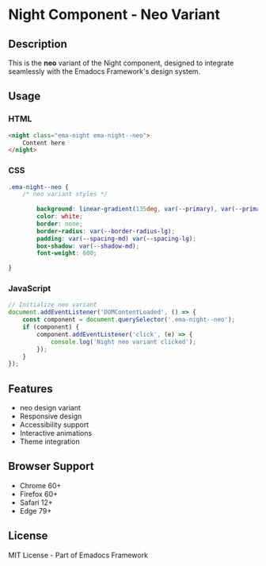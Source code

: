 # Night Component - Neo Variant

## Description
This is the **neo** variant of the Night component, designed to integrate seamlessly with the Emadocs Framework's design system.

## Usage

### HTML
```html
<night class="ema-night ema-night--neo">
    Content here
</night>
```

### CSS
```css
.ema-night--neo {
    /* neo variant styles */
    
        background: linear-gradient(135deg, var(--primary), var(--primary-dark));
        color: white;
        border: none;
        border-radius: var(--border-radius-lg);
        padding: var(--spacing-md) var(--spacing-lg);
        box-shadow: var(--shadow-md);
        font-weight: 600;
    
}
```

### JavaScript
```javascript
// Initialize neo variant
document.addEventListener('DOMContentLoaded', () => {
    const component = document.querySelector('.ema-night--neo');
    if (component) {
        component.addEventListener('click', (e) => {
            console.log('Night neo variant clicked');
        });
    }
});
```

## Features
- neo design variant
- Responsive design
- Accessibility support
- Interactive animations
- Theme integration

## Browser Support
- Chrome 60+
- Firefox 60+
- Safari 12+
- Edge 79+

## License
MIT License - Part of Emadocs Framework
